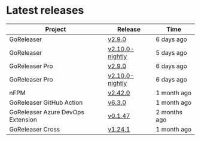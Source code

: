 # Latest releases

| Project                           | Release                                                                                         | Time        |
| --------------------------------- | ----------------------------------------------------------------------------------------------- | ----------- |
| GoReleaser | [v2.9.0](https://github.com/goreleaser/goreleaser/releases/tag/v2.9.0) | 6 days ago |
| GoReleaser | [v2.10.0-nightly](https://github.com/goreleaser/goreleaser/releases/tag/nightly) | 5 days ago |
| GoReleaser Pro | [v2.9.0](https://github.com/goreleaser/goreleaser-pro/releases/tag/v2.9.0) | 6 days ago |
| GoReleaser Pro | [v2.10.0-nightly](https://github.com/goreleaser/goreleaser-pro/releases/tag/nightly) | 6 days ago |
| nFPM | [v2.42.0](https://github.com/goreleaser/nfpm/releases/tag/v2.42.0) | 1 month ago |
| GoReleaser GitHub Action | [v6.3.0](https://github.com/goreleaser/goreleaser-action/releases/tag/v6.3.0) | 1 month ago |
| GoReleaser Azure DevOps Extension | [v0.1.47](https://github.com/goreleaser/goreleaser-azure-devops-extension/releases/tag/v0.1.47) | 2 months ago |
| GoReleaser Cross | [v1.24.1](https://github.com/goreleaser/goreleaser-cross/releases/tag/v1.24.1) | 1 month ago |